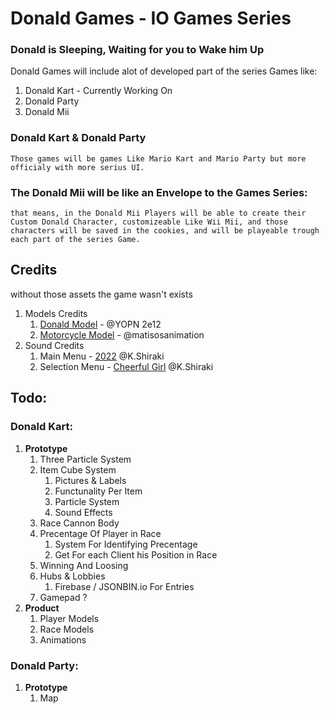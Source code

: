 # Donald Games - IO Games Series
### Donald is Sleeping, Waiting for you to Wake him Up

Donald Games will include alot of developed part of the series Games like:
1. Donald Kart - Currently Working On
2. Donald Party
3. Donald Mii

### Donald Kart & Donald Party 
    Those games will be games Like Mario Kart and Mario Party but more officialy with more serius UI.

### The Donald Mii will be like an Envelope to the Games Series:
    that means, in the Donald Mii Players will be able to create their Custom Donald Character, customizeable Like Wii Mii, and those characters will be saved in the cookies, and will be playeable trough each part of the series Game.

## Credits
without those assets the game wasn't exists
1. Models Credits
    1. [Donald Model](https://sketchfab.com/3d-models/base-mesh-low-poly-character-84cd6685487949bca626bcfc244d) - @YOPN 2e12
    2. [Motorcycle Model](https://sketchfab.com/3d-models/low-poly-motorcycle-4fc3500e04b14e73b942d85bc948c5e9) - @matisosanimation 
2. Sound Credits
    1. Main Menu - [2022](https://youtu.be/jCia_eCW4ps?si=qh3TvEEyyrB6aM1F) @K.Shiraki
    2. Selection Menu - [Cheerful Girl](https://youtu.be/sPgXN2Ficso?si=Hl7dbmpIitaRj7Xv) @K.Shiraki


## Todo:
### Donald Kart:
1. **Prototype**
    1. Three Particle System
    2. Item Cube System
        1. Pictures & Labels
        2. Functunality Per Item
        3. Particle System
        4. Sound Effects
    3. Race Cannon Body
    4. Precentage Of Player in Race
        1. System For Identifying Precentage
        2. Get For each Client his Position in Race
    5. Winning And Loosing
    6. Hubs & Lobbies
        1. Firebase / JSONBIN.io For Entries
    7. Gamepad ?
2. **Product**
    1. Player Models
    2. Race Models
    3. Animations
### Donald Party:
1. **Prototype**
    1. Map
